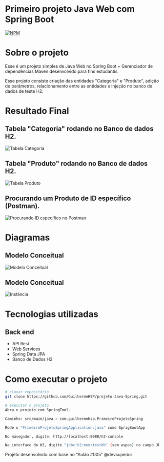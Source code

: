 # Primeiro projeto Java Web com Spring Boot
[![NPM](https://img.shields.io/npm/l/react)](https://github.com/GuilhermeHSP/projeto-Java-Spring/blob/master/Licence) 

# Sobre o projeto

Esse é um projeto simples de Java Web no Spring Boot + Gerenciador de dependências Maven desenvolvido para fins estudantis.

Esse projeto consiste criação das entidades "Categoria" e "Produto", adição de parâmetros, relacionamento entre as entidades e injeção no banco de dados de teste H2.

# Resultado Final

## Tabela "Categoria" rodando no Banco de dados H2.
![Tabela Categoria](https://github.com/GuilhermeHSP/projects-assets/blob/master/Java%20Web%20com%20Springboot/1%20-%20Rodando%20a%20tabela%20CATEGORIA%20no%20banco%20de%20dados%20de%20teste%20(H2).png)

## Tabela "Produto" rodando no Banco de dados H2.
![Tabela Produto](https://github.com/GuilhermeHSP/projects-assets/blob/master/Java%20Web%20com%20Springboot/2%20-%20Rodando%20a%20tabela%20PRODUTO%20no%20banco%20de%20dados%20de%20teste%20(H2).png)

## Procurando um Produto de ID específico (Postman).
![Procurando ID específico no Postman](https://github.com/GuilhermeHSP/projects-assets/blob/master/Java%20Web%20com%20Springboot/5%20-%20Procurando%20apenas%20o%20PRODUTO%203.png)

# Diagramas

## Modelo Conceitual

![Modelo Conceitual](https://github.com/GuilhermeHSP/projects-assets/blob/master/Java%20Web%20com%20Springboot/Diagramas/Modelo%20Conceitual.png)

## Modelo Conceitual

![Instância](https://github.com/GuilhermeHSP/projects-assets/blob/master/Java%20Web%20com%20Springboot/Diagramas/Inst%C3%A2ncia.png)


# Tecnologias utilizadas
## Back end
- API Rest
- Web Services
- Spring Data JPA
- Banco de Dados H2

# Como executar o projeto

```bash
# clonar repositório
git clone https://github.com/GuilhermeHSP/projeto-Java-Spring.git

# executar o projeto
Abra o projeto com SpringTool.

Caminho: src/main/java > com.guilhermehsp.PrimeiroProjetoSpring

Rode o "PrimeiroProjetoSpringApplication.java" como SprigBootApp

No navegador, digite: http://localhost:8080/h2-console

Na interface do H2, digite "jdbc:h2:mem:testdb" (sem aspas) no campo JDBC URL, e depois clique em "Connect".
```

Projeto desenvolvido com base no "Aulão #005" @devsuperior
